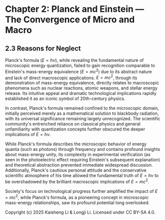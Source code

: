 # Chapter 2: Planck and Einstein — The Convergence of Micro and Macro

## 2.3 Reasons for Neglect

Planck's formula ($E = h\nu$), while revealing the fundamental nature of microscopic energy quantization, failed to gain recognition comparable to Einstein's mass-energy equivalence ($E = mc^2$) due to its abstract nature and lack of direct macroscopic applications. $E = mc^2$, through its demonstration of mass-energy equivalence, directly relates to macroscopic phenomena such as nuclear reactions, atomic weapons, and stellar energy release. Its intuitive appeal and dramatic technological implications rapidly established it as an iconic symbol of 20th-century physics.

In contrast, Planck's formula remained confined to the microscopic domain, initially perceived merely as a mathematical solution to blackbody radiation, with its universal significance remaining largely unrecognized. The scientific community's entrenched reliance on classical physics and general unfamiliarity with quantization concepts further obscured the deeper implications of $E = h\nu$.

While Planck's formula describes the microscopic behavior of energy quanta (such as photons) through frequency and contains profound insights about mass-energy unity, its complexity in experimental verification (as seen in the photoelectric effect requiring Einstein's subsequent explanation) and theoretical abstraction prevented immediate widespread discussion. Additionally, Planck's cautious personal attitude and the conservative scientific atmosphere of his time allowed the fundamental truth of $E = h\nu$ to be overshadowed by the brilliant macroscopic implications of $E = mc^2$.

Society's focus on technological progress further amplified the impact of $E = mc^2$, while Planck's formula, as a pioneering concept in microscopic mass-energy relationships, saw its profound potential long overlooked.

Copyright (c) 2025 Kaisheng Li & Longji Li. Licensed under CC BY-SA 4.0.
